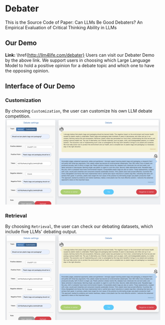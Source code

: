 # Debater

This is the Source Code of Paper: Can LLMs Be Good Debaters? An Empirical Evaluation of Critical Thinking Ability in LLMs

## Our Demo

**Link:** \href{http://llm4life.com/debater}
Users can visit our Debater Demo by the above link. We support users in choosing which Large Language Model to hold a positive opinion for a debate topic and which one to have the opposing opinion.

## Interface of Our Demo

### Customization

By choosing ``Customization``, the user can customize his own LLM debate competition.
<img src="./fig/customization.png" width="800" class="center">


### Retrieval

By choosing ``Retrieval``, the user can check our debating datasets, which include five LLMs' debating output. 
<img src="./fig/customization.png" width="800" class="center">

